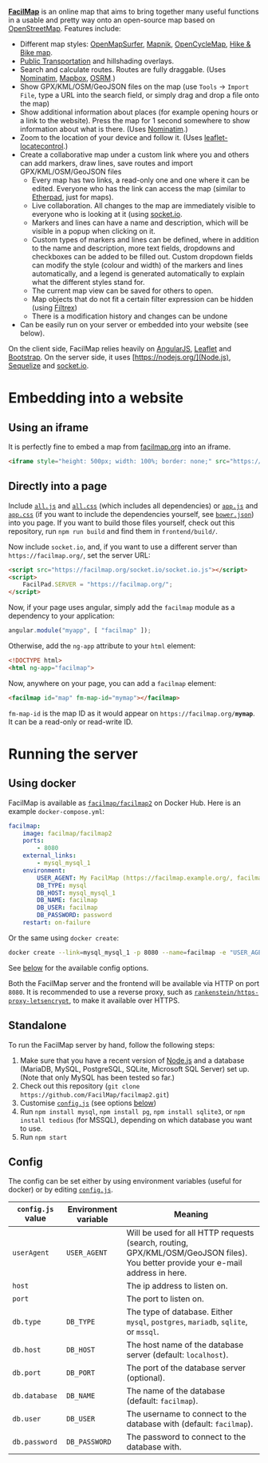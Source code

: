 [**FacilMap**](https://facilmap.org/) is an online map that aims to bring together many useful functions in a usable and pretty way onto an
open-source map based on [OpenStreetMap](https://openstreetmap.org/). Features include:

* Different map styles: [OpenMapSurfer](http://korona.geog.uni-heidelberg.de/), [Mapnik](https://openstreetmap.org/),
  [OpenCycleMap](https://opencyclemap.org/), [Hike & Bike map](http://hikebikemap.org/).
* [Public Transportation](http://openptmap.org/) and hillshading overlays.
* Search and calculate routes. Routes are fully draggable. (Uses [Nominatim](http://wiki.openstreetmap.org/wiki/Nominatim),
  [Mapbox](https://www.mapbox.com/api-documentation/#directions), [OSRM](http://project-osrm.org/).)
* Show GPX/KML/OSM/GeoJSON files on the map (use `Tools` → `Import File`, type a URL into the search field, or simply
  drag and drop a file onto the map)
* Show additional information about places (for example opening hours or a link to the website). Press the map for
  1 second somewhere to show information about what is there. (Uses [Nominatim](http://wiki.openstreetmap.org/wiki/Nominatim).)
* Zoom to the location of your device and follow it. (Uses [leaflet-locatecontrol](https://github.com/domoritz/leaflet-locatecontrol).)
* Create a collaborative map under a custom link where you and others can add markers, draw lines, save routes and
  import GPX/KML/OSM/GeoJSON files
    * Every map has two links, a read-only one and one where it can be edited. Everyone who has the link can access the map
      (similar to [Etherpad](http://etherpad.org/), just for maps).
    * Live collaboration. All changes to the map are immediately visible to everyone who is looking at it (using
      [socket.io](http://socket.io/).
    * Markers and lines can have a name and description, which will be visible in a popup when clicking on it.
    * Custom types of markers and lines can be defined, where in addition to the name and description, more text fields,
      dropdowns and checkboxes can be added to be filled out. Custom dropdown fields can modify the style (colour and width)
      of the markers and lines automatically, and a legend is generated automatically to explain what the different
      styles stand for.
    * The current map view can be saved for others to open.
    * Map objects that do not fit a certain filter expression can be hidden (using [Filtrex](https://github.com/joewalnes/filtrex))
    * There is a modification history and changes can be undone
* Can be easily run on your server or embedded into your website (see below).

On the client side, FacilMap relies heavily on [AngularJS](https://angularjs.org/), [Leaflet](http://leafletjs.com/)
and [Bootstrap](https://getbootstrap.com/). On the server side, it uses [https://nodejs.org/](Node.js),
[Sequelize](http://sequelizejs.com/) and [socket.io](http://socket.io/).


Embedding into a website
========================

Using an iframe
---------------

It is perfectly fine to embed a map from [facilmap.org](https://facilmap.org/) into an iframe.

```html
<iframe style="height: 500px; width: 100%; border: none;" src="https://facilmap.org/mymap"></iframe>
```

Directly into a page
--------------------

Include [`all.js`](https://facilmap.org/all.js) and [`all.css`](https://facilmap.org/all.css) (which includes all
dependencies) or [`app.js`](https://facilmap.org/app.js) and [`app.css`](https://facilmap.org/app.css) (if you want
to include the dependencies yourself, see [`bower.json`](bower.json)) into you page. If you want to build those files
yourself, check out this repository, run `npm run build` and find them in `frontend/build/`.

Now include `socket.io`, and, if you want to use a different server than `https://facilmap.org/`, set the server URL:

```html
<script src="https://facilmap.org/socket.io/socket.io.js"></script>
<script>
    FacilPad.SERVER = "https://facilmap.org/";
</script>
```

Now, if your page uses angular, simply add the `facilmap` module as a dependency to your application:
 
```js
angular.module("myapp", [ "facilmap" ]);
```

Otherwise, add the `ng-app` attribute to your `html` element:

```html
<!DOCTYPE html>
<html ng-app="facilmap">
```

Now, anywhere on your page, you can add a `facilmap` element:

```html
<facilmap id="map" fm-map-id="mymap"></facilmap>
```

`fm-map-id` is the map ID as it would appear on `https://facilmap.org/`**`mymap`**. It can be a read-only or read-write ID.


Running the server
==================

Using docker
------------

FacilMap is available as [`facilmap/facilmap2`](https://hub.docker.com/r/facilmap/facilmap2/) on Docker Hub. Here is
an example `docker-compose.yml`:

```yml
facilmap:
    image: facilmap/facilmap2
    ports:
        - 8080
    external_links:
        - mysql_mysql_1
    environment:
        USER_AGENT: My FacilMap (https://facilmap.example.org/, facilmap@example.org)
        DB_TYPE: mysql
        DB_HOST: mysql_mysql_1
        DB_NAME: facilmap
        DB_USER: facilmap
        DB_PASSWORD: password
    restart: on-failure
```

Or the same using `docker create`:

```bash
docker create --link=mysql_mysql_1 -p 8080 --name=facilmap -e "USER_AGENT=My FacilMap (https://facilmap.example.org/, facilmap@example.org)" -e DB_TYPE=mysql -e DB_HOST=mysql_mysql_1 -e DB_NAME=facilmap -e DB_USER=facilmap -e DB_PASSWORD=facilmap --restart on-failure facilmap/facilmap2
```

See [below](#config) for the available config options.

Both the FacilMap server and the frontend will be available via HTTP on port `8080`. It is recommended to use a reverse
proxy, such as [`rankenstein/https-proxy-letsencrypt`](https://hub.docker.com/r/rankenstein/https-proxy-letsencrypt/),
to make it available over HTTPS.

Standalone
----------

To run the FacilMap server by hand, follow the following steps:

1. Make sure that you have a recent version of [Node.js](https://nodejs.org/) and a database (MariaDB, MySQL, PostgreSQL,
   SQLite, Microsoft SQL Server) set up. (Note that only MySQL has been tested so far.)
2. Check out this repository (`git clone https://github.com/FacilMap/facilmap2.git`)
3. Customise [`config.js`](config.js) (see options [below](#config))
4. Run `npm install mysql`, `npm install pg`, `npm install sqlite3`, or `npm install tedious` (for MSSQL), depending on
   which database you want to use.
5. Run `npm start`

Config
------

The config can be set either by using environment variables (useful for docker) or by editing [`config.js`](config.js).

| `config.js` value | Environment variable | Meaning                                                                                                                          |
|-------------------|----------------------|----------------------------------------------------------------------------------------------------------------------------------|
| `userAgent`       | `USER_AGENT`         | Will be used for all HTTP requests (search, routing, GPX/KML/OSM/GeoJSON files). You better provide your e-mail address in here. |
| `host`            |                      | The ip address to listen on.                                                                                                     |
| `port`            |                      | The port to listen on.                                                                                                           |
| `db.type`         | `DB_TYPE`            | The type of database. Either `mysql`, `postgres`, `mariadb`, `sqlite`, or `mssql`.                                               |
| `db.host`         | `DB_HOST`            | The host name of the database server (default: `localhost`).                                                                     |
| `db.port`         | `DB_PORT`            | The port of the database server (optional).                                                                                      |
| `db.database`     | `DB_NAME`            | The name of the database (default: `facilmap`).                                                                                  |
| `db.user`         | `DB_USER`            | The username to connect to the database with (default: `facilmap`).                                                              |
| `db.password`     | `DB_PASSWORD`        | The password to connect to the database with.                                                                                    |